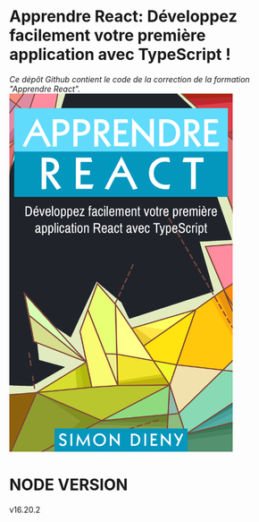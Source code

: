 # Apprendre React: Développez facilement votre première application avec TypeScript !
*Ce dépôt Github contient le code de la correction de la formation "Apprendre React".*
<img width="400" height="640" src="./learn-react-cover.jpg"/>

# NODE VERSION
v16.20.2